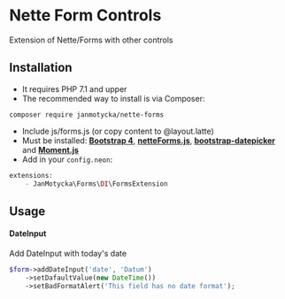 # Nette Form Controls
Extension of Nette/Forms with other controls
## Installation
- It requires PHP 7.1 and upper
- The recommended way to install is via Composer:
```
composer require janmotycka/nette-forms
```
- Include js/forms.js (or copy content to @layout.latte)
- Must be installed: **[Bootstrap 4](https://www.npmjs.com/package/bootstrap)**, **[netteForms.js](https://www.npmjs.com/package/nette-forms)**, **[bootstrap-datepicker](https://www.npmjs.com/package/bootstrap-datepicker)** and **[Moment.js](https://www.npmjs.com/package/moment)**
- Add in your `config.neon`:
  
```php
extensions:
	- JanMotycka\Forms\DI\FormsExtension
```

## Usage
#### DateInput
Add DateInput with today's date
```php
$form->addDateInput('date', 'Datum')
	->setDafaultValue(new DateTime())
	->setBadFormatAlert('This field has no date format');
```